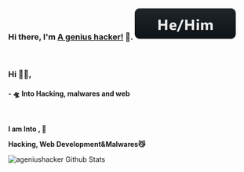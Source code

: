 ### Hi there, I'm [A genius hacker!](https://hemant.codes) 👋.  <img src="https://raw.githubusercontent.com/8bithemant/8bithemant/master/svg/pronouns/hehim.svg" >

<br />

### Hi 🙋‍♂️,

#### - 🛸 Into Hacking, malwares and web

<!-- #### - 💬 Connect? Here 👉🏼[<img src="https://raw.githubusercontent.com/8bithemant/8bithemant/master/svg/social/twitter.svg" >](https://twitter.com/8bithemant/) -->


<br />


**I am Into , 🙏**

**Hacking, Web Development&Malwares😼**
<br />

![ageniushacker Github Stats](https://github-readme-stats.vercel.app/api?username=ageniushacker&show_icons=true&title_color=fff&icon_color=79ff97&text_color=9f9f9f&bg_color=151515)
